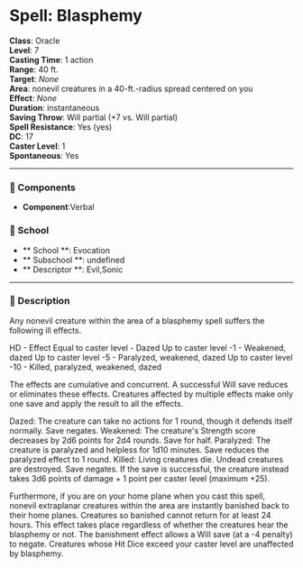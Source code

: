 
# Spell: Blasphemy
**Class**: Oracle  
**Level**: 7  
**Casting Time**: 1 action  
**Range**: 40 ft.  
**Target**: _None_  
**Area**: nonevil creatures in a 40-ft.-radius spread centered on you  
**Effect**: _None_  
**Duration**: instantaneous  
**Saving Throw**: Will partial (+7 vs. Will partial)  
**Spell Resistance**: Yes (yes)  
**DC**: 17  
**Caster Level**: 1  
**Spontaneous**: Yes

---

### 🔮 Components
- **Component**:Verbal

### 🏫 School
- ** School **: Evocation
- ** Subschool **: undefined
- ** Descriptor **: Evil,Sonic
---

### 📜 Description
Any nonevil creature within the area of a blasphemy spell suffers the following ill effects.

HD - Effect
Equal to caster level - Dazed
Up to caster level -1 - Weakened, dazed
Up to caster level -5 - Paralyzed, weakened, dazed
Up to caster level -10 - Killed, paralyzed, weakened, dazed

The effects are cumulative and concurrent. A successful Will save reduces or eliminates these effects. Creatures affected by multiple effects make only one save and apply the result to all the effects.

Dazed: The creature can take no actions for 1 round, though it defends itself normally. Save negates.
Weakened: The creature's Strength score decreases by 2d6 points for 2d4 rounds. Save for half.
Paralyzed: The creature is paralyzed and helpless for 1d10 minutes. Save reduces the paralyzed effect to 1 round.
Killed: Living creatures die. Undead creatures are destroyed. Save negates. If the save is successful, the creature instead takes 3d6 points of damage + 1 point per caster level (maximum +25). 

Furthermore, if you are on your home plane when you cast this spell, nonevil extraplanar creatures within the area are instantly banished back to their home planes. Creatures so banished cannot return for at least 24 hours. This effect takes place regardless of whether the creatures hear the blasphemy or not. The banishment effect allows a Will save (at a -4 penalty) to negate. Creatures whose Hit Dice exceed your caster level are unaffected by blasphemy.
